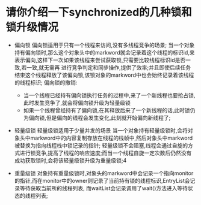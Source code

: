 # 请你介绍一下synchronized的几种锁和锁升级情况
  - 偏向锁
    偏向锁适用于只有一个线程来访问,没有多线程竞争的场景;
    当一个对象持有偏向锁时,那么这个对象头中的markword就会记录着这个线程的标识id,来表示偏向,这样下一次如果该线程来尝试获取锁,只需要比较线程标识id是否一致,若一致,就无需再
  进行竞争判定和同步操作,提供了效率;并且即使后续任务结束这个线程释放了该偏向锁,该锁对象的markword中也会始终记录着该线程的线程标识;
    偏向锁的撤销:
    - 当一个线程已经持有偏向锁执行任务的过程中,来了一个新线程也要抢占锁,此时发生竞争了,就会将偏向锁升级为轻量级锁
    - 如果一个线程曾经持有了偏向锁,在其释放后来了一个新线程的话,此时锁仍为偏向锁,但是偏向的线程会发生变化,此刻就开始偏向新线程了;

  - 轻量级锁
    轻量级锁适用于少量并发的场景
    当一个对象持有轻量级锁时,会将对象头中markword中的内容复制存放在线程的栈帧中,然后对象头中markword被替换为指向线程栈中锁记录的指针;
    轻量级锁不会阻塞,线程会通过自旋的方式进行锁竞争,提高了线程的响应速度;而当一个线程自旋一定次数后仍然没有成功获取锁时,会将该轻量级锁升级为重量级锁;4

  - 重量级锁
    对象持有重量级锁时,对象头的markword中会记录一个指向monitor的指针,而在monitor中的owner则记录了当前持有锁的线程标识,EntryList会记录等待获取当前所的线程列表,
  而waitList会记录调用了wait()方法进入等待状态的线程列表;